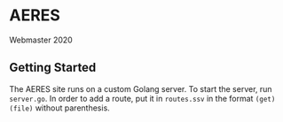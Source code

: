 # AERES
Webmaster 2020

## Getting Started
The AERES site runs on a custom Golang server. To start the server, run `server.go`. In order to add a route, put it in `routes.ssv` in the format `(get) (file)` without parenthesis.
